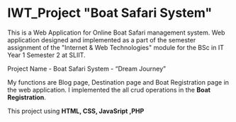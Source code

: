 # IWT_Project "Boat Safari System"


This is a Web Application for Online Boat Safari management system.
Web application designed and implemented as a part of the semester assignment of the "Internet & Web Technologies" module for the BSc in IT Year 1 Semester 2 at SLIIT.

Project Name - Boat Safari System - “Dream Journey” 

My functions are Blog page, Destination page and Boat Registration page in the web application. I implemented the all crud operations in the <b>Boat Registration</b>.

This project using <b>HTML, CSS, JavaSript ,PHP</b>
   
